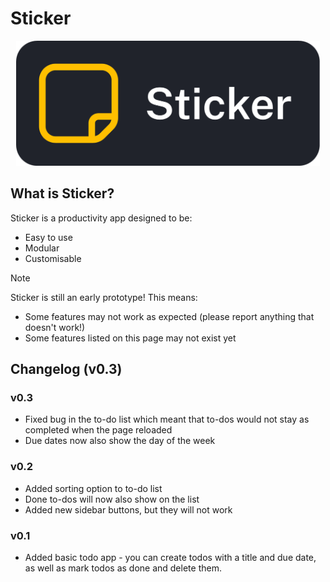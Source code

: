 # Sticker
<div align="center">
  <img src="logo-text.png" height="200">
</div>

## What is Sticker?
Sticker is a productivity app designed to be:
- Easy to use
- Modular
- Customisable

> [!NOTE]  
> Sticker is still an early prototype! This means:
> - Some features may not work as expected (please report anything that doesn't work!)
> - Some features listed on this page may not exist yet

## Changelog (v0.3)
### v0.3
- Fixed bug in the to-do list which meant that to-dos would not stay as completed when the page reloaded
- Due dates now also show the day of the week

### v0.2
- Added sorting option to to-do list
- Done to-dos will now also show on the list
- Added new sidebar buttons, but they will not work

### v0.1
- Added basic todo app - you can create todos with a title and due date, as well as mark todos as done and delete them.
